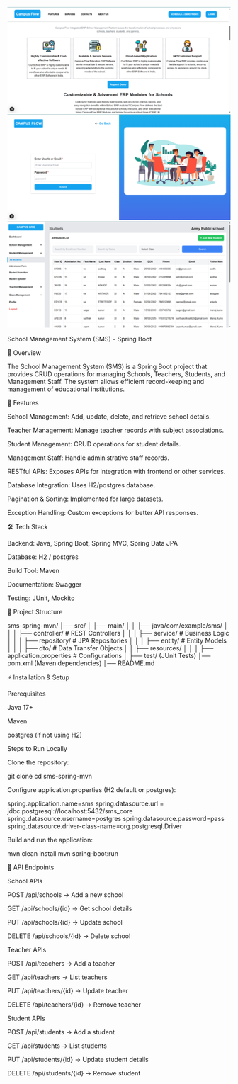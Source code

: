 ![Alt Text](images/home-page-campus-flow.png)
![Alt Text](images/loginpage.png)
![Alt Text](images/school_admin_panel.png)




School Management System (SMS) - Spring Boot

📌 Overview

The School Management System (SMS) is a Spring Boot project that provides CRUD operations for managing Schools, Teachers, Students, and Management Staff. The system allows efficient record-keeping and management of educational institutions.

🚀 Features

School Management: Add, update, delete, and retrieve school details.

Teacher Management: Manage teacher records with subject associations.

Student Management: CRUD operations for student details.

Management Staff: Handle administrative staff records.

RESTful APIs: Exposes APIs for integration with frontend or other services.

Database Integration: Uses H2/postgres database.

Pagination & Sorting: Implemented for large datasets.

Exception Handling: Custom exceptions for better API responses.

🛠️ Tech Stack

Backend: Java, Spring Boot, Spring MVC, Spring Data JPA

Database: H2 / postgres

Build Tool: Maven

Documentation: Swagger

Testing: JUnit, Mockito

📂 Project Structure

sms-spring-mvn/
│── src/
│   ├── main/
│   │   ├── java/com/example/sms/
│   │   │   ├── controller/   # REST Controllers
│   │   │   ├── service/      # Business Logic
│   │   │   ├── repository/   # JPA Repositories
│   │   │   ├── entity/       # Entity Models
│   │   │   ├── dto/          # Data Transfer Objects
│   │   ├── resources/
│   │   │   ├── application.properties # Configurations
│   ├── test/ (JUnit Tests)
│── pom.xml (Maven dependencies)
│── README.md

⚡ Installation & Setup

Prerequisites

Java 17+

Maven

postgres (if not using H2)

Steps to Run Locally

Clone the repository:

git clone <repo-url>
cd sms-spring-mvn

Configure application.properties (H2 default or postgres):

spring.application.name=sms
spring.datasource.url = jdbc:postgresql://localhost:5432/sms_core
spring.datasource.username=postgres
spring.datasource.password=pass
spring.datasource.driver-class-name=org.postgresql.Driver

Build and run the application:

mvn clean install
mvn spring-boot:run


📡 API Endpoints

School APIs

POST /api/schools → Add a new school

GET /api/schools/{id} → Get school details

PUT /api/schools/{id} → Update school

DELETE /api/schools/{id} → Delete school

Teacher APIs

POST /api/teachers → Add a teacher

GET /api/teachers → List teachers

PUT /api/teachers/{id} → Update teacher

DELETE /api/teachers/{id} → Remove teacher

Student APIs

POST /api/students → Add a student

GET /api/students → List students

PUT /api/students/{id} → Update student details

DELETE /api/students/{id} → Remove student


